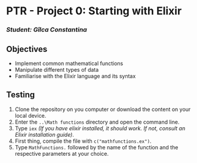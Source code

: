 # PTR - Project 0: Starting with Elixir               

### *Student: Gîlca Constantina*                                       
                               
## Objectives                       
* Implement common mathematical functions            
* Manipulate different types of data 
* Familiarise with the Elixir language and its syntax
           
## Testing

1. Clone the repository on you computer or download the content on your local device.
2. Enter the `..\Math functions` directory and open the command line.
3. Type `iex`  *(If you have elixir installed, it should work. If not, consult an Elixir installation guide)*.
4. First thing, compile the file with `c("mathfunctions.ex")`.
5. Type `MathFunctions.` followed by the name of the function and the respective parameters at your choice.


